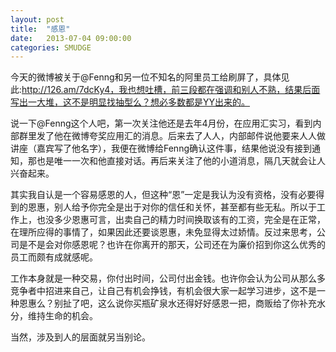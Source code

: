 ```yaml
---
layout: post
title:  "感恩"
date:   2013-07-04 09:00:00
categories: SMUDGE
---
```


今天的微博被关于@Fenng和另一位不知名的阿里员工给刷屏了，具体见此:http://126.am/7dcKy4，我也想吐槽，前三段都在强调和别人不熟，结果后面写出一大堆，这不是明显找抽型么？想必多数都是YY出来的。

说一下@Fenng这个人吧，第一次关注他还是去年4月份，在应用汇实习，看到内部群里发了他在微博夸奖应用汇的消息。后来去了人人，内部邮件说他要来人人做讲座（嘉宾写了他名字），我便在微博给Fenng确认这件事，结果他说没有接到通知，那也是唯一一次和他直接对话。再后来关注了他的小道消息，隔几天就会让人兴奋起来。

其实我自认是一个容易感恩的人，但这种“恩”一定是我认为没有资格，没有必要得到的恩惠，别人给予你完全是出于对你的信任和关怀，甚至都有些无私。所以于工作上，也没多少恩惠可言，出卖自己的精力时间换取该有的工资，完全是在正常，在理所应得的事情了，如果因此还要谈恩惠，未免显得太过娇情。反过来思考，公司是不是会对你感恩呢？也许在你离开的那天，公司还在为廉价招到你这么优秀的员工而颇有成就感呢。

工作本身就是一种交易，你付出时间，公司付出金钱。也许你会认为公司从那么多竞争者中招进来自己，让自己有机会挣钱，有机会很大家一起学习进步，这不是一种恩惠么？别扯了吧，这么说你买瓶矿泉水还得好好感恩一把，商贩给了你补充水分，维持生命的机会。

当然，涉及到人的层面就另当别论。